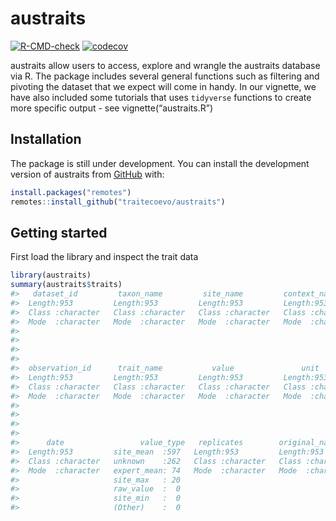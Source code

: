 
<!-- README.md is generated from README.Rmd. Please edit that file -->

# austraits

<!-- badges: start -->

[![R-CMD-check](https://github.com/traitecoevo/austraits/workflows/R-CMD-check/badge.svg)](https://github.com/traitecoevo/austraits/actions)
[![codecov](https://codecov.io/gh/traitecoevo/austraits/branch/develop/graph/badge.svg?token=JT1M0AMZ44)](https://codecov.io/gh/traitecoevo/austraits)
<!-- badges: end -->

austraits allow users to access, explore and wrangle the austraits
database via R. The package includes several general functions such as
filtering and pivoting the dataset that we expect will come in handy. In
our vignette, we have also included some tutorials that uses `tidyverse`
functions to create more specific output - see vignette(“austraits.R”)

## Installation

The package is still under development. You can install the development
version of austraits from [GitHub](https://github.com/) with:

``` r
install.packages("remotes")
remotes::install_github("traitecoevo/austraits")
```

## Getting started

First load the library and inspect the trait data

``` r
library(austraits)
summary(austraits$traits)
#>   dataset_id         taxon_name         site_name         context_name      
#>  Length:953         Length:953         Length:953         Length:953        
#>  Class :character   Class :character   Class :character   Class :character  
#>  Mode  :character   Mode  :character   Mode  :character   Mode  :character  
#>                                                                             
#>                                                                             
#>                                                                             
#>                                                                             
#>  observation_id      trait_name           value               unit          
#>  Length:953         Length:953         Length:953         Length:953        
#>  Class :character   Class :character   Class :character   Class :character  
#>  Mode  :character   Mode  :character   Mode  :character   Mode  :character  
#>                                                                             
#>                                                                             
#>                                                                             
#>                                                                             
#>      date                 value_type   replicates        original_name     
#>  Length:953         site_mean  :597   Length:953         Length:953        
#>  Class :character   unknown    :262   Class :character   Class :character  
#>  Mode  :character   expert_mean: 74   Mode  :character   Mode  :character  
#>                     site_max   : 20                                        
#>                     raw_value  :  0                                        
#>                     site_min   :  0                                        
#>                     (Other)    :  0
```
